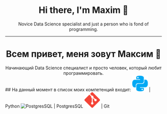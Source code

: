 # <center> Hi there, I'm Maxim 👋 </center> 
<center> Novice Data Science specialist and just a person who is fond of programming. </center>

---
# <center> Всем привет, меня зовут Максим 👋 </center> 
<center> Начинающий Data Science специалист и просто человек, который любит программировать. </center>
## На данный момент в список моих компетенций входит:
<img src="python.svg" alt="Python", width="50" height="50" class="filter-green"> | Python
<img src="postgressql.svg" alt="PostgresSQL", width="50" height="50" class="filter-green"/> | PostgresSQL
<img src="git.svg" alt="Git", width="50" height="50" class="filter-green"/> | Git
